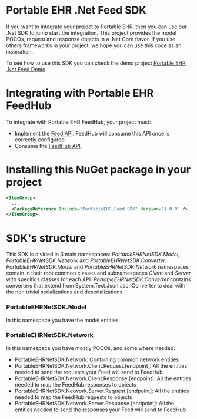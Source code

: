 # Portable EHR .Net Feed SDK

If you want to integrate your project to Portable EHR, then you can use our .Net SDK to jump start the integration.
This project provides the model POCOs, request and response objects in a .Net Core flavor. If you use others frameworks in your project, we hope you can use this code as an inspiration.

To see how to use this SDK you can check the demo project [Portable EHR .Net Feed Demo](https://github.com/Portable-EHR/PortableEHR-Net-Feed-Demo).

# Integrating with Portable EHR FeedHub
To integrate with Portable EHR FeedHub, your project must:
- Implement the [Feed API](https://feed.portableehr.io:4004/docs). FeedHub will consume this API once is correctly configured.
- Consume the [FeedHub API](https://feed.portableehr.io:3004/docs).

# Installing this NuGet package in your project
```xml
<ItemGroup>
  ...
  <PackageReference Include="PortableEHR.Feed.SDK" Version="1.0.0" />
</ItemGroup>
```

# SDK's structure
This SDK is divided in 3 main namespaces: *PortableEHRNetSDK.Model*, *PortableEHRNetSDK.Network* and *PortableEHRNetSDK.Converter*.
*PortableEHRNetSDK.Model* and *PortableEHRNetSDK.Network* namespaces contain in their root common classes and subnamespaces *Client* and *Server* with specifics classes for each API.
*PortableEHRNetSDK.Converter* contains converters that extend from System.Text.Json.JsonConverter to deal with the non trivial serializations and deserializations.

### PortableEHRNetSDK.Model
In this namespace you have the model entities

### PortableEHRNetSDK.Network
In this namespace you have mostly POCOs, and some  where needed:
- PortableEHRNetSDK.Network: Containing common network entities
- PortableEHRNetSDK.Network.Client.Request.[endpoint]: All the entities needed to send the requests your Feed will send to FeedHub
- PortableEHRNetSDK.Network.Client.Response.[endpoint]: All the entities needed to map the FeedHub responses to objects
- PortableEHRNetSDK.Network.Server.Request.[endpoint]: All the entities needed to map the FeedHub requests to objects
- PortableEHRNetSDK.Network.Server.Response.[endpoint]: All the entities needed to send the responses your Feed will send to FeedHub
